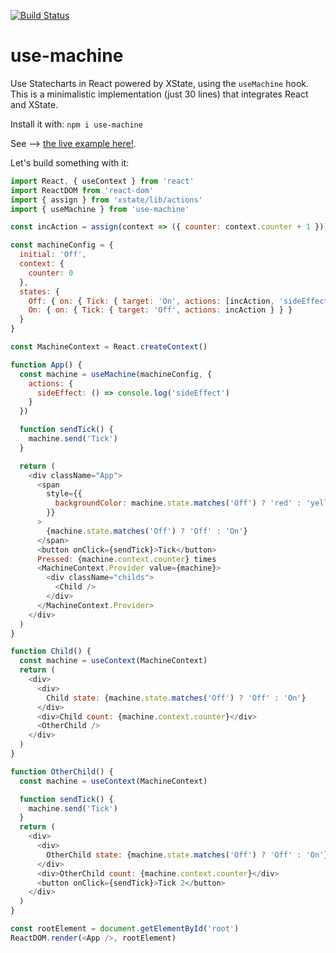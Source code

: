 [![Build Status](https://travis-ci.com/carloslfu/use-machine.svg?branch=master)](https://travis-ci.com/carloslfu/use-machine)
# use-machine

Use Statecharts in React powered by XState, using the `useMachine` hook. This is a minimalistic implementation (just 30 lines) that integrates React and XState.

Install it  with: `npm i use-machine`

See --> [the live example here!](https://codesandbox.io/s/5z0820jlyk).

Let's build something with it:

```javascript
import React, { useContext } from 'react'
import ReactDOM from 'react-dom'
import { assign } from 'xstate/lib/actions'
import { useMachine } from 'use-machine'

const incAction = assign(context => ({ counter: context.counter + 1 }))

const machineConfig = {
  initial: 'Off',
  context: {
    counter: 0
  },
  states: {
    Off: { on: { Tick: { target: 'On', actions: [incAction, 'sideEffect'] } } },
    On: { on: { Tick: { target: 'Off', actions: incAction } } }
  }
}

const MachineContext = React.createContext()

function App() {
  const machine = useMachine(machineConfig, {
    actions: {
      sideEffect: () => console.log('sideEffect')
    }
  })

  function sendTick() {
    machine.send('Tick')
  }

  return (
    <div className="App">
      <span
        style={{
          backgroundColor: machine.state.matches('Off') ? 'red' : 'yellow'
        }}
      >
        {machine.state.matches('Off') ? 'Off' : 'On'}
      </span>
      <button onClick={sendTick}>Tick</button>
      Pressed: {machine.context.counter} times
      <MachineContext.Provider value={machine}>
        <div className="childs">
          <Child />
        </div>
      </MachineContext.Provider>
    </div>
  )
}

function Child() {
  const machine = useContext(MachineContext)
  return (
    <div>
      <div>
        Child state: {machine.state.matches('Off') ? 'Off' : 'On'}
      </div>
      <div>Child count: {machine.context.counter}</div>
      <OtherChild />
    </div>
  )
}

function OtherChild() {
  const machine = useContext(MachineContext)

  function sendTick() {
    machine.send('Tick')
  }
  return (
    <div>
      <div>
        OtherChild state: {machine.state.matches('Off') ? 'Off' : 'On'}
      </div>
      <div>OtherChild count: {machine.context.counter}</div>
      <button onClick={sendTick}>Tick 2</button>
    </div>
  )
}

const rootElement = document.getElementById('root')
ReactDOM.render(<App />, rootElement)
```
